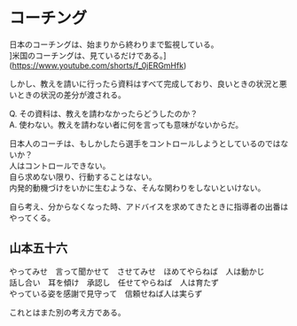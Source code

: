 # コーチング

日本のコーチングは、始まりから終わりまで監視している。  
]米国のコーチングは、見ているだけである。](<https://www.youtube.com/shorts/f_0jERGmHfk>)

しかし、教えを請いに行ったら資料はすべて完成しており、良いときの状況と悪いときの状況の差分が渡される。

Q. その資料は、教えを請わなかったらどうしたのか？  
A. 使わない。教えを請わない者に何を言っても意味がないからだ。

日本人のコーチは、もしかしたら選手をコントロールしようとしているのではないか？  
人はコントロールできない。  
自ら求めない限り、行動することはない。  
内発的動機づけをいかに生むような、そんな関わりをしないといけない。

自ら考え、分からなくなった時、アドバイスを求めてきたときに指導者の出番はやってくる。

## 山本五十六

やってみせ　言って聞かせて　させてみせ　ほめてやらねば　人は動かじ  
話し合い　耳を傾け　承認し　任せてやらねば　人は育たず  
やっている姿を感謝で見守って　信頼せねば人は実らず

これとはまた別の考え方である。

